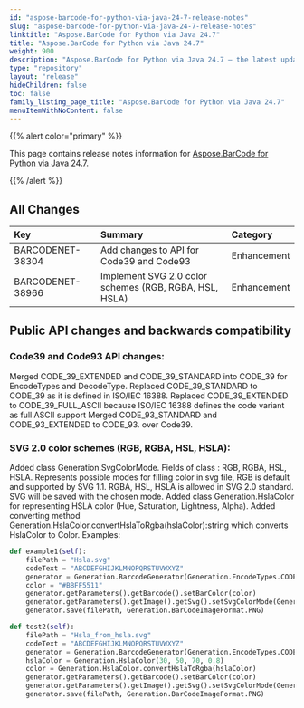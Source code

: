 ```yaml
---
id: "aspose-barcode-for-python-via-java-24-7-release-notes"
slug: "aspose-barcode-for-python-via-java-24-7-release-notes"
linktitle: "Aspose.BarCode for Python via Java 24.7"
title: "Aspose.BarCode for Python via Java 24.7"
weight: 900
description: "Aspose.BarCode for Python via Java 24.7 – the latest updates and fixes."
type: "repository"
layout: "release"
hideChildren: false
toc: false
family_listing_page_title: "Aspose.BarCode for Python via Java 24.7"
menuItemWithNoContent: false
---
```


{{% alert color="primary" %}} 

This page contains release notes information for [Aspose.BarCode for Python via Java 24.7](https://releases.aspose.com/barcode/python-java/new-releases/aspose.barcode-for-python-via-java-24.7/).

{{% /alert %}} 
## **All Changes**

| **Key**           | **Summary**                                                                       | **Category** |
|:------------------|:----------------------------------------------------------------------------------|:-------------|
 BARCODENET-38304 | Add changes to API for Code39 and Code93               | Enhancement  |
| BARCODENET-38966 | Implement SVG 2.0 color schemes (RGB, RGBA, HSL, HSLA) | Enhancement  |

## Public API changes and backwards compatibility

### Code39 and Code93 API changes:

Merged CODE_39_EXTENDED and CODE_39_STANDARD into CODE_39 for EncodeTypes and DecodeType.
Replaced CODE_39_STANDARD to CODE_39 as it is defined in ISO/IEC 16388.
Replaced CODE_39_EXTENDED to CODE_39_FULL_ASCII because ISO/IEC 16388 defines the code variant as full ASCII support
Merged CODE_93_STANDARD and CODE_93_EXTENDED to CODE_93.
over Code39.

### SVG 2.0 color schemes (RGB, RGBA, HSL, HSLA):

Added class Generation.SvgColorMode.
Fields of class : RGB, RGBA, HSL, HSLA.
Represents possible modes for filling color in svg file, RGB is default and supported by SVG 1.1.
RGBA, HSL, HSLA is allowed in SVG 2.0 standard.
SVG will be saved with the chosen mode.
Added class Generation.HslaColor for representing HSLA color (Hue, Saturation, Lightness, Alpha).
Added converting method Generation.HslaColor.convertHslaToRgba(hslaColor):string
which converts HslaColor to Color.
Examples:

```python
def example1(self):
    filePath = "Hsla.svg"
    codeText = "ABCDEFGHIJKLMNOPQRSTUVWXYZ"
    generator = Generation.BarcodeGenerator(Generation.EncodeTypes.CODE_128, codeText)
    color = "#BBFF5511"
    generator.getParameters().getBarcode().setBarColor(color)
    generator.getParameters().getImage().getSvg().setSvgColorMode(Generation.SvgColorMode.HSLA)
    generator.save(filePath, Generation.BarCodeImageFormat.PNG)
```

```python
def test2(self):
    filePath = "Hsla_from_hsla.svg"
    codeText = "ABCDEFGHIJKLMNOPQRSTUVWXYZ"
    generator = Generation.BarcodeGenerator(Generation.EncodeTypes.CODE_128, codeText)
    hslaColor = Generation.HslaColor(30, 50, 70, 0.8)
    color = Generation.HslaColor.convertHslaToRgba(hslaColor)
    generator.getParameters().getBarcode().setBarColor(color)
    generator.getParameters().getImage().getSvg().setSvgColorMode(Generation.SvgColorMode.HSLA)
    generator.save(filePath, Generation.BarCodeImageFormat.PNG)
```